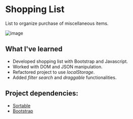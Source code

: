 # Shopping List
List to organize purchase of miscellaneous items.

![image](https://user-images.githubusercontent.com/12193814/75175839-d5212080-5711-11ea-9525-9945eac9f044.png)

## What I've learned

* Developed shopping list with Bootstrap and Javascript. 
* Worked with DOM and JSON manipulation.
* Refactored project to use *localStorage*.
* Added *filter search* and *draggable* functionalities.

## Project dependencies: 
* [Sortable](https://github.com/SortableJS/Sortable)
* [Bootstrap](https://getbootstrap.com)
